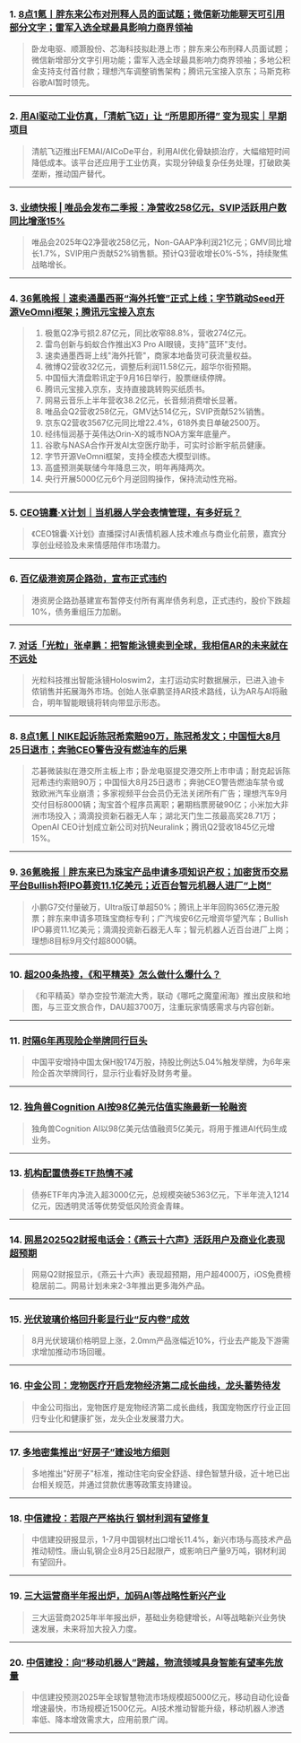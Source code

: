 ### 1. [8点1氪丨胖东来公布对刑释人员的面试题；微信新功能聊天可引用部分文字；雷军入选全球最具影响力商界领袖](https://36kr.com/p/3423330304151175?f=rss)

> 卧龙电驱、顺灏股份、芯海科技拟赴港上市；胖东来公布刑释人员面试题；微信新增部分文字引用功能；雷军入选全球最具影响力商界领袖；多地公积金支持支付首付款；理想汽车调整销售架构；腾讯元宝接入京东；马斯克称谷歌AI暂时领先。

---


### 2. [用AI驱动工业仿真，「清航飞迈」让 “所思即所得” 变为现实｜早期项目](https://36kr.com/p/3422274827226503?f=rss)

> 清航飞迈推出FEMAI/AICoDe平台，利用AI优化骨缺损治疗，大幅缩短时间降低成本。该平台还应用于工业仿真，实现分钟级复杂任务处理，打破欧美垄断，推动国产替代。

---


### 3. [业绩快报 | 唯品会发布二季报：净营收258亿元，SVIP活跃用户数同比增涨15%](https://36kr.com/p/3422637049810567?f=rss)

> 唯品会2025年Q2净营收258亿元，Non-GAAP净利润21亿元；GMV同比增长1.7%，SVIP用户贡献52%销售额。预计Q3营收增长0%-5%，持续聚焦战略增长。

---


### 4. [36氪晚报｜速卖通墨西哥“海外托管”正式上线；字节跳动Seed开源VeOmni框架；腾讯元宝接入京东](https://36kr.com/p/3422565017963906?f=rss)

> 1. 极氪Q2净亏损2.87亿元，同比收窄88.8%，营收274亿元。
> 2. 雷鸟创新与蚂蚁合作推出X3 Pro AI眼镜，支持"蓝环"支付。
> 3. 速卖通墨西哥上线"海外托管"，商家本地备货可获流量权益。
> 4. 微博Q2营收32亿元，调整后利润11.58亿元，超华尔街预期。
> 5. 中国恒大清盘聆讯定于9月16日举行，股票继续停牌。
> 6. 腾讯元宝接入京东，支持直接跳转购买纸质书。
> 7. 网易云音乐上半年营收38.2亿元，长音频消费增长显著。
> 8. 唯品会Q2营收258亿元，GMV达514亿元，SVIP贡献52%销售。
> 9. 京东Q2营收3567亿元同比增22.4%，618外卖日单破2500万。
> 10. 经纬恒润基于英伟达Orin-X的城市NOA方案年底量产。
> 11. 谷歌与NASA合作开发AI太空医疗助手，可实时诊断宇航员健康。
> 12. 字节开源VeOmni框架，支持全模态大模型训练。
> 13. 高盛预测美联储今年降息三次，明年再降两次。
> 14. 央行开展5000亿元6个月逆回购操作，保持流动性充裕。

---


### 5. [CEO锦囊·X计划｜当机器人学会表情管理，有多好玩？](https://36kr.com/p/3422362778472072?f=rss)

> 《CEO锦囊·X计划》直播探讨AI表情机器人技术难点与商业化前景，嘉宾分享创业经验及未来情感陪伴市场潜力。

---


### 6. [百亿级港资房企路劲，宣布正式违约](https://36kr.com/p/3422307402042761?f=rss)

> 港资房企路劲基建宣布暂停支付所有离岸债务利息，正式违约，股价下跌超10%，债务重组压力加剧。

---


### 7. [对话「光粒」张卓鹏：把智能泳镜卖到全球，我相信AR的未来就在不远处](https://36kr.com/p/3421042786766469?f=rss)

> 光粒科技推出智能泳镜Holoswim2，主打运动实时数据展示，已进入迪卡侬销售并拓展海外市场。创始人张卓鹏坚持AR技术路线，认为AR与AI将融合，明年智能眼镜将转向带显示形态。

---


### 8. [8点1氪丨NIKE起诉陈冠希索赔90万，陈冠希发文；中国恒大8月25日退市；奔驰CEO警告没有燃油车的后果](https://36kr.com/p/3421917272215169?f=rss)

> 芯碁微装拟在港交所主板上市；卧龙电驱提交港交所上市申请；耐克起诉陈冠希违约索赔90万；中国恒大8月25日退市；奔驰CEO警告燃油车禁令或致欧洲汽车业崩溃；多家视频平台会员仍无法关闭所有广告；理想汽车9月交付目标8000辆；淘宝首个程序员离职；暑期档票房破90亿；小米加大非洲市场投入；滴滴投资新石器无人车；湖北天门生二孩最高奖28.71万；OpenAI CEO计划成立新公司对抗Neuralink；腾讯Q2营收1845亿元增15%。

---


### 9. [36氪晚报｜胖东来已为珠宝产品申请多项知识产权；加密货币交易平台Bullish将IPO募资11.1亿美元；近百台智元机器人进厂“上岗”](https://36kr.com/p/3421136132197765?f=rss)

> 小鹏G7交付量破万，Ultra版订单超50%；腾讯上半年回购365亿港元股票；胖东来申请多项珠宝商标专利；广汽埃安6亿元增资华望汽车；Bullish IPO募资11.1亿美元；滴滴投资新石器无人车；智元机器人近百台进厂上岗；理想i8目标9月交付超8000辆。

---


### 10. [超200条热搜，《和平精英》怎么做什么爆什么？](https://36kr.com/p/3421121484033411?f=rss)

> 《和平精英》举办空投节潮流大秀，联动《哪吒之魔童闹海》推出皮肤和地图，与三亚文旅合作，DAU超3700万，注重玩家情感需求与内容创新。

---


### 11. [时隔6年再现险企举牌同行巨头](https://36kr.com/newsflashes/3423347729567109?f=rss)

> 中国平安增持中国太保H股174万股，持股比例达5.04%触发举牌，为6年来险企首次举牌同行，显示行业看好及财务考量。

---


### 12. [独角兽Cognition AI按98亿美元估值实施最新一轮融资](https://36kr.com/newsflashes/3423347016076680?f=rss)

> 独角兽Cognition AI以98亿美元估值融资5亿美元，将用于推进AI代码生成业务。

---


### 13. [机构配置债券ETF热情不减](https://36kr.com/newsflashes/3423345828974216?f=rss)

> 债券ETF年内净流入超3000亿元，总规模突破5363亿元，下半年流入1214亿元，因透明灵活等优势受低风险资金青睐。

---


### 14. [网易2025Q2财报电话会：《燕云十六声》活跃用户及商业化表现超预期](https://36kr.com/newsflashes/3423339173072263?f=rss)

> 网易Q2财报显示，《燕云十六声》表现超预期，用户超4000万，iOS免费榜稳居前二。网易计划未来2-3年推出更多海外产品。

---


### 15. [光伏玻璃价格回升彰显行业“反内卷”成效](https://36kr.com/newsflashes/3423337512783491?f=rss)

> 8月光伏玻璃价格明显上涨，2.0mm产品涨幅近10%，行业去产能及下游需求增加推动市场回暖。

---


### 16. [中金公司：宠物医疗开启宠物经济第二成长曲线，龙头蓄势待发](https://36kr.com/newsflashes/3423336834764419?f=rss)

> 中金公司指出，宠物医疗是宠物经济第二成长曲线，我国宠物医疗行业正回归专业化和健康扩张，龙头企业发展潜力大。

---


### 17. [多地密集推出“好房子”建设地方细则](https://36kr.com/newsflashes/3423336559955335?f=rss)

> 多地推出"好房子"标准，推动住宅向安全舒适、绿色智慧升级，近十地已出台相关规范，并通过贷款优惠等政策支持建设。

---


### 18. [中信建投：若限产严格执行 钢材利润有望修复](https://36kr.com/newsflashes/3423335738838661?f=rss)

> 中信建投研报显示，1-7月中国钢材出口增长11.4%，新兴市场与高技术产品推动韧性。唐山轧钢企业8月25日起限产，或影响日产量9万吨，钢材利润有望回升。

---


### 19. [三大运营商半年报出炉，加码AI等战略性新兴产业](https://36kr.com/newsflashes/3423335403261319?f=rss)

> 三大运营商2025年半年报出炉，基础业务稳健增长，AI等战略新兴业务快速发展，未来将加大投入力度。

---


### 20. [中信建投：向“移动机器人”跨越，物流领域具身智能有望率先放量](https://36kr.com/newsflashes/3423334866898565?f=rss)

> 中信建投预测2025年全球智慧物流市场规模超5000亿元，移动自动化设备增速最快，市场规模近1500亿元。AI技术推动智能升级，移动机器人渗透率低、降本增效需求大，应用前景广阔。

---

